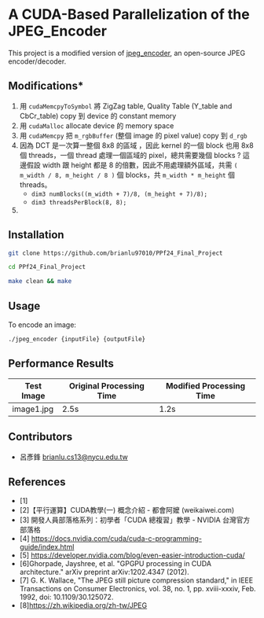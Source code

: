 # A CUDA-Based Parallelization of the JPEG_Encoder 
This project is a modified version of [jpeg_encoder](https://github.com/thejinchao/jpeg_encoder), an open-source JPEG encoder/decoder.


## Modifications*
1. 用 `cudaMemcpyToSymbol` 將 ZigZag table, Quality Table (Y_table and CbCr_table) copy 到 device 的 constant memory
2. 用 `cudaMalloc` allocate device 的 memory space
3. 用 `cudaMemcpy` 把 `m_rgbBuffer` (整個 image 的 pixel value) copy 到 `d_rgb`
4. 因為 DCT 是一次算一整個 8x8 的區域 ，因此 kernel 的一個 block 也用 8x8 個 threads，一個 thread 處理一個區域的 pixel，總共需要幾個 blocks ? 這邊假設 width 跟 height 都是 8 的倍數，因此不用處理額外區域，共需 `( m_width / 8, m_height / 8 )` 個 blocks，共 `m_width * m_height` 個 threads。 
   -  `dim3 numBlocks((m_width + 7)/8, (m_height + 7)/8);`
   -  `dim3 threadsPerBlock(8, 8);`
5.  

## Installation
```bash
git clone https://github.com/brianlu97010/PPf24_Final_Project
```
```bash
cd PPf24_Final_Project
```
```bash
make clean && make
```

## Usage
To encode an image:
```bash
./jpeg_encoder {inputFile} {outputFile}
```

## Performance Results
| Test Image | Original Processing Time | Modified Processing Time |
|------------|--------------------------|--------------------------|
| image1.jpg | 2.5s                     | 1.2s                     |


## Contributors
- 呂彥鋒  brianlu.cs13@nycu.edu.tw
  
## References
- [1]  
- [2]【平行運算】CUDA教學(一) 概念介紹 - 都會阿嬤 (weikaiwei.com)
- [3] 開發人員部落格系列：初學者「CUDA 總複習」教學 - NVIDIA 台灣官方部落格
- [4] https://docs.nvidia.com/cuda/cuda-c-programming-guide/index.html
- [5] https://developer.nvidia.com/blog/even-easier-introduction-cuda/
- [6]Ghorpade, Jayshree, et al. "GPGPU processing in CUDA architecture." arXiv preprint arXiv:1202.4347 (2012).
- [7] G. K. Wallace, "The JPEG still picture compression standard," in IEEE Transactions on Consumer Electronics, vol. 38, no. 1, pp. xviii-xxxiv, Feb. 1992, doi: 10.1109/30.125072.
- [8]https://zh.wikipedia.org/zh-tw/JPEG